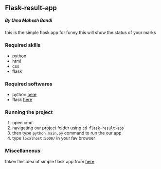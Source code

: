 ## Flask-result-app
##### By Uma Mahesh Bandi
this is the simple flask app for funny this will show the status of your marks
### Required skills
* python
* html
* css
* flask
### Required softwares
* python [here](https://www.python.org/downloads/)
* flask [here](http://flask.pocoo.org/docs/1.0/installation/)
### Running the project
1. open cmd
2. navigating our project folder using `cd flask-result-app`
3. then type `python main.py` command to run the our app
4. type `localhost:5000/` in your fav browser 
### Miscellaneous
taken this idea of simple flask app from [here](https://www.tutorialspoint.com/flask/flask_templates.htm)
